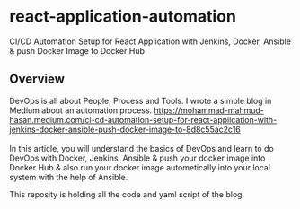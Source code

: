 # react-application-automation
CI/CD Automation Setup for React Application with Jenkins, Docker, Ansible & push Docker Image to Docker Hub

## Overview <br>
DevOps is all about People, Process and Tools. 
I wrote a simple blog in Medium about an automation process. 
https://mohammad-mahmud-hasan.medium.com/ci-cd-automation-setup-for-react-application-with-jenkins-docker-ansible-push-docker-image-to-8d8c55ac2c16 <br><br>
In this article, you will understand the basics of DevOps and learn to do DevOps with Docker, Jenkins, Ansible & push your docker image into Docker Hub & also run your docker image autometically into your local system with the help of Ansible.

This reposity is holding all the code and yaml script of the blog.
